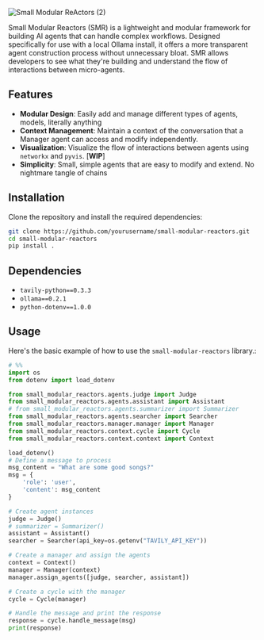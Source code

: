 
![Small Modular ReActors (2)](https://github.com/remsky/small_modular_reactors/assets/25017870/b1f1490c-4411-4f30-a7ec-a5cdc1ca9ba2)

Small Modular Reactors (SMR) is a lightweight and modular framework for building AI agents that can handle complex workflows.
Designed specifically for use with a local Ollama install, it offers a more transparent agent construction process without unnecessary bloat.
SMR allows developers to see what they're building and understand the flow of interactions between micro-agents.

## Features

- **Modular Design**: Easily add and manage different types of agents, models, literally anything
- **Context Management**: Maintain a context of the conversation that a Manager agent can access and modify independently.
- **Visualization**: Visualize the flow of interactions between agents using `networkx` and `pyvis`. [**WIP**]
- **Simplicity**: Small, simple agents that are easy to modify and extend. No nightmare tangle of chains 

## Installation

Clone the repository and install the required dependencies:

```bash
git clone https://github.com/yourusername/small-modular-reactors.git
cd small-modular-reactors
pip install .
```
## Dependencies

- `tavily-python==0.3.3`
- `ollama==0.2.1`
- `python-dotenv==1.0.0`

## Usage

Here's the basic example of how to use the `small-modular-reactors` library.:

```python
# %%
import os
from dotenv import load_dotenv

from small_modular_reactors.agents.judge import Judge
from small_modular_reactors.agents.assistant import Assistant
# from small_modular_reactors.agents.summarizer import Summarizer
from small_modular_reactors.agents.searcher import Searcher
from small_modular_reactors.manager.manager import Manager
from small_modular_reactors.context.cycle import Cycle
from small_modular_reactors.context.context import Context

load_dotenv()
# Define a message to process
msg_content = "What are some good songs?"
msg = {
    'role': 'user',
    'content': msg_content
}

# Create agent instances
judge = Judge()
# summarizer = Summarizer()
assistant = Assistant()
searcher = Searcher(api_key=os.getenv("TAVILY_API_KEY"))

# Create a manager and assign the agents
context = Context()
manager = Manager(context)
manager.assign_agents([judge, searcher, assistant])

# Create a cycle with the manager
cycle = Cycle(manager)

# Handle the message and print the response
response = cycle.handle_message(msg)
print(response)
